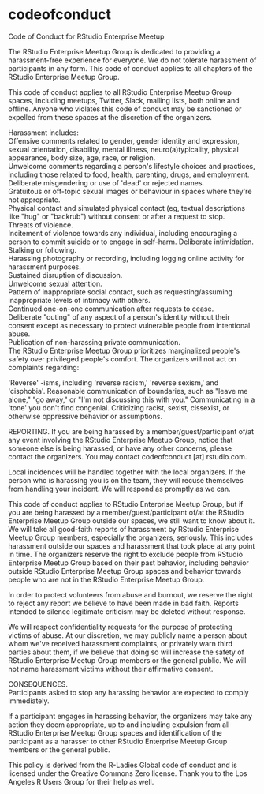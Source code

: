 # codeofconduct
Code of Conduct for RStudio Enterprise Meetup

The RStudio Enterprise Meetup Group is dedicated to providing a harassment-free experience for everyone. We do not tolerate harassment of participants in any form. This code of conduct applies to all chapters of the RStudio Enterprise Meetup Group.

This code of conduct applies to all RStudio Enterprise Meetup Group spaces, including meetups, Twitter, Slack, mailing lists, both online and offline. Anyone who violates this code of conduct may be sanctioned or expelled from these spaces at the discretion of the organizers.

Harassment includes:  
Offensive comments related to gender, gender identity and expression, sexual orientation, disability, mental illness, neuro(a)typicality, physical appearance, body size, age, race, or religion.  
Unwelcome comments regarding a person's lifestyle choices and practices, including those related to food, health, parenting, drugs, and employment.  
Deliberate misgendering or use of 'dead' or rejected names.  
Gratuitous or off-topic sexual images or behaviour in spaces where they're not appropriate.  
Physical contact and simulated physical contact (eg, textual descriptions like "hug" or "backrub") without consent or after a request to stop.  
Threats of violence.  
Incitement of violence towards any individual, including encouraging a person to commit suicide or to engage in self-harm.
Deliberate intimidation.  
Stalking or following.  
Harassing photography or recording, including logging online activity for harassment purposes.  
Sustained disruption of discussion.  
Unwelcome sexual attention.  
Pattern of inappropriate social contact, such as requesting/assuming inappropriate levels of intimacy with others.  
Continued one-on-one communication after requests to cease.  
Deliberate "outing" of any aspect of a person's identity without their consent except as necessary to protect vulnerable people from intentional abuse.  
Publication of non-harassing private communication.  
The RStudio Enterprise Meetup Group prioritizes marginalized people's safety over privileged people's comfort. The organizers will not act on complaints regarding:  

'Reverse' -isms, including 'reverse racism,' 'reverse sexism,' and 'cisphobia'. Reasonable communication of boundaries, such as "leave me alone," "go away," or "I'm not discussing this with you." Communicating in a 'tone' you don't find congenial. Criticizing racist, sexist, cissexist, or otherwise oppressive behavior or assumptions.  

REPORTING. 
If you are being harassed by a member/guest/participant of/at any event involving the RStudio Enterprise Meetup Group, notice that someone else is being harassed, or have any other concerns, please contact the organizers. You may contact codeofconduct [at] rstudio.com.

Local incidences will be handled together with the local organizers. If the person who is harassing you is on the team, they will recuse themselves from handling your incident. We will respond as promptly as we can.

This code of conduct applies to RStudio Enterprise Meetup Group, but if you are being harassed by a member/guest/participant of/at the RStudio Enterprise Meetup Group outside our spaces, we still want to know about it. We will take all good-faith reports of harassment by RStudio Enterprise Meetup Group members, especially the organizers, seriously. This includes harassment outside our spaces and harassment that took place at any point in time. The organizers reserve the right to exclude people from RStudio Enterprise Meetup Group based on their past behavior, including behavior outside RStudio Enterprise Meetup Group spaces and behavior towards people who are not in the RStudio Enterprise Meetup Group.

In order to protect volunteers from abuse and burnout, we reserve the right to reject any report we believe to have been made in bad faith. Reports intended to silence legitimate criticism may be deleted without response.

We will respect confidentiality requests for the purpose of protecting victims of abuse. At our discretion, we may publicly name a person about whom we've received harassment complaints, or privately warn third parties about them, if we believe that doing so will increase the safety of RStudio Enterprise Meetup Group members or the general public. We will not name harassment victims without their affirmative consent.

CONSEQUENCES.    
Participants asked to stop any harassing behavior are expected to comply immediately.

If a participant engages in harassing behavior, the organizers may take any action they deem appropriate, up to and including expulsion from all RStudio Enterprise Meetup Group spaces and identification of the participant as a harasser to other RStudio Enterprise Meetup Group members or the general public.

This policy is derived from the R-Ladies Global code of conduct and is licensed under the Creative Commons Zero license. Thank you to the Los Angeles R Users Group for their help as well.
